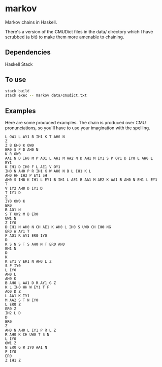 # markov

Markov chains in Haskell.

There's a version of the CMUDict files in the data/ directory which I have scrubbed (a bit) to make them more amenable to chaining.

## Dependencies
Haskell Stack

## To use
```sh
stack build
stack exec -- markov data/cmudict.txt
```

## Examples

Here are some produced examples. The chain is produced over CMU pronunciations, so you'll have to use your imagination with the spelling.

```
L OW1 L AY1 B IH1 K T AH0 N
Z
Z B EH0 K OW0
ER0 S P D AH0 N
K R OW0
AA1 N D IH0 M P AO1 L AH1 M AA2 N D AH1 M IY1 S P OY1 D IY0 L AH0 L EY1
K EH1 D IH0 F L AE1 V OY1
IH0 N AH0 P R IH1 K W AH0 N B L IH1 K L
AH0 HH IH2 P EY1 SH
AH0 S IH0 K IH1 L EY1 B IH1 L AE1 B AA1 M AE2 K AA1 R AH0 N EH1 L EY1 T
V IY2 AH0 D IY1 D
T IY1 D
Z
IY0 OW0 K
ER0
R AO1 N
S T UW2 M B ER0
UW1 N
Z IY0
D EH1 N AH0 N CH AE1 K AH0 L IH0 S UW0 CH IH0 NG
ER0 W AY1 T
F AO1 R AY1 ER0 IY0
D
K S N S T S AH0 N T ER0 AH0
EH1 N
D
K
K EY1 V ER1 N AH0 L Z
S P IY0
L IY0
AH0 L
AH0 K
B AH0 L AA1 D R AY1 G Z
K L IH0 HH W EY1 T F
AO0 D Z
L AA1 K IY1
M AA2 S T N IY0
L ER0 Z
ER0 Z
IH2 L D
D
ER0
Z
AH0 N AH0 L IY1 P R L Z
R AH0 K CH UW0 T S N
L IY0
OW1 Z
N ER0 G R IY0 AA1 N
F IY0
ER0
Z IH1 Z
```
